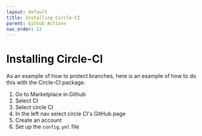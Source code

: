 ```yaml
---
layout: default
title: Installing Circle-CI
parent: Github Actions
nav_order: 12
---
```



# Installing Circle-CI

As an example of how to protect branches, here is an example of how to do this with the Circle-CI package.

1. Go to Marketplace in Github
2. Select CI
3. Select circle CI
4. In the left nav select circle CI's GitHub page
5. Create an account
6. Set up the `config.yml` file
